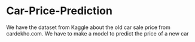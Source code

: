 # Car-Price-Prediction
We have the dataset from Kaggle about the old car sale price from cardekho.com. We have to make a model to predict the price of a new car
